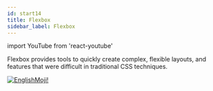 ```yaml
---
id: start14
title: Flexbox
sidebar_label: Flexbox
---
```


import YouTube from 'react-youtube'


Flexbox provides tools to quickly create complex, flexible layouts, and features that were difficult in traditional CSS techniques.

<YouTube videoId='PF1kzcGdN7E' />

[![EnglishMoji!](/img/logo/NeuroCoder.png)](https://vk.com/neurocoder)
